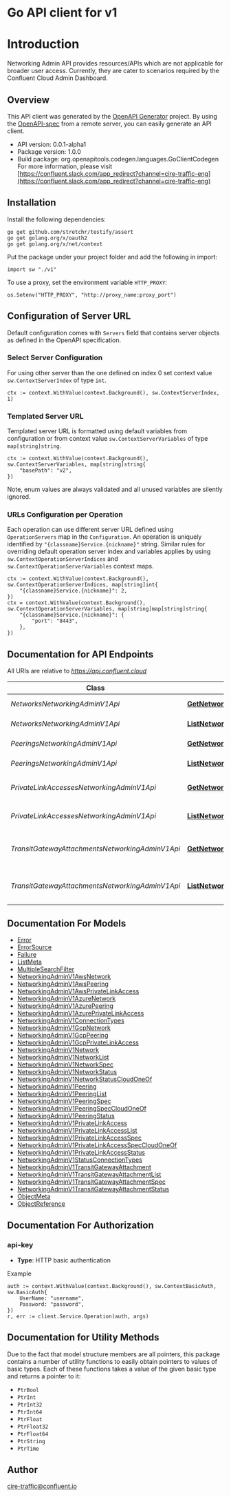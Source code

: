 # Go API client for v1

# Introduction

Networking Admin API provides resources/APIs which are not applicable for broader user access.
Currently, they are cater to scenarios required by the Confluent Cloud Admin Dashboard.


## Overview
This API client was generated by the [OpenAPI Generator](https://openapi-generator.tech) project.  By using the [OpenAPI-spec](https://www.openapis.org/) from a remote server, you can easily generate an API client.

- API version: 0.0.1-alpha1
- Package version: 1.0.0
- Build package: org.openapitools.codegen.languages.GoClientCodegen
For more information, please visit [https://confluent.slack.com/app_redirect?channel=cire-traffic-eng](https://confluent.slack.com/app_redirect?channel=cire-traffic-eng)

## Installation

Install the following dependencies:

```shell
go get github.com/stretchr/testify/assert
go get golang.org/x/oauth2
go get golang.org/x/net/context
```

Put the package under your project folder and add the following in import:

```golang
import sw "./v1"
```

To use a proxy, set the environment variable `HTTP_PROXY`:

```golang
os.Setenv("HTTP_PROXY", "http://proxy_name:proxy_port")
```

## Configuration of Server URL

Default configuration comes with `Servers` field that contains server objects as defined in the OpenAPI specification.

### Select Server Configuration

For using other server than the one defined on index 0 set context value `sw.ContextServerIndex` of type `int`.

```golang
ctx := context.WithValue(context.Background(), sw.ContextServerIndex, 1)
```

### Templated Server URL

Templated server URL is formatted using default variables from configuration or from context value `sw.ContextServerVariables` of type `map[string]string`.

```golang
ctx := context.WithValue(context.Background(), sw.ContextServerVariables, map[string]string{
	"basePath": "v2",
})
```

Note, enum values are always validated and all unused variables are silently ignored.

### URLs Configuration per Operation

Each operation can use different server URL defined using `OperationServers` map in the `Configuration`.
An operation is uniquely identified by `"{classname}Service.{nickname}"` string.
Similar rules for overriding default operation server index and variables applies by using `sw.ContextOperationServerIndices` and `sw.ContextOperationServerVariables` context maps.

```
ctx := context.WithValue(context.Background(), sw.ContextOperationServerIndices, map[string]int{
	"{classname}Service.{nickname}": 2,
})
ctx = context.WithValue(context.Background(), sw.ContextOperationServerVariables, map[string]map[string]string{
	"{classname}Service.{nickname}": {
		"port": "8443",
	},
})
```

## Documentation for API Endpoints

All URIs are relative to *https://api.confluent.cloud*

Class | Method | HTTP request | Description
------------ | ------------- | ------------- | -------------
*NetworksNetworkingAdminV1Api* | [**GetNetworkingAdminV1Network**](docs/NetworksNetworkingAdminV1Api.md#getnetworkingadminv1network) | **Get** /networking-admin/v1/networks/{id} | Read a Network
*NetworksNetworkingAdminV1Api* | [**ListNetworkingAdminV1Networks**](docs/NetworksNetworkingAdminV1Api.md#listnetworkingadminv1networks) | **Get** /networking-admin/v1/networks | List of Networks
*PeeringsNetworkingAdminV1Api* | [**GetNetworkingAdminV1Peering**](docs/PeeringsNetworkingAdminV1Api.md#getnetworkingadminv1peering) | **Get** /networking-admin/v1/peerings/{id} | Read a Peering
*PeeringsNetworkingAdminV1Api* | [**ListNetworkingAdminV1Peerings**](docs/PeeringsNetworkingAdminV1Api.md#listnetworkingadminv1peerings) | **Get** /networking-admin/v1/peerings | List of Peerings
*PrivateLinkAccessesNetworkingAdminV1Api* | [**GetNetworkingAdminV1PrivateLinkAccess**](docs/PrivateLinkAccessesNetworkingAdminV1Api.md#getnetworkingadminv1privatelinkaccess) | **Get** /networking-admin/v1/private-link-accesses/{id} | Read a Private Link Access
*PrivateLinkAccessesNetworkingAdminV1Api* | [**ListNetworkingAdminV1PrivateLinkAccesses**](docs/PrivateLinkAccessesNetworkingAdminV1Api.md#listnetworkingadminv1privatelinkaccesses) | **Get** /networking-admin/v1/private-link-accesses | List of Private Link Accesses
*TransitGatewayAttachmentsNetworkingAdminV1Api* | [**GetNetworkingAdminV1TransitGatewayAttachment**](docs/TransitGatewayAttachmentsNetworkingAdminV1Api.md#getnetworkingadminv1transitgatewayattachment) | **Get** /networking-admin/v1/transit-gateway-attachments/{id} | Read a Transit Gateway Attachment
*TransitGatewayAttachmentsNetworkingAdminV1Api* | [**ListNetworkingAdminV1TransitGatewayAttachments**](docs/TransitGatewayAttachmentsNetworkingAdminV1Api.md#listnetworkingadminv1transitgatewayattachments) | **Get** /networking-admin/v1/transit-gateway-attachments | List of Transit Gateway Attachments


## Documentation For Models

 - [Error](docs/Error.md)
 - [ErrorSource](docs/ErrorSource.md)
 - [Failure](docs/Failure.md)
 - [ListMeta](docs/ListMeta.md)
 - [MultipleSearchFilter](docs/MultipleSearchFilter.md)
 - [NetworkingAdminV1AwsNetwork](docs/NetworkingAdminV1AwsNetwork.md)
 - [NetworkingAdminV1AwsPeering](docs/NetworkingAdminV1AwsPeering.md)
 - [NetworkingAdminV1AwsPrivateLinkAccess](docs/NetworkingAdminV1AwsPrivateLinkAccess.md)
 - [NetworkingAdminV1AzureNetwork](docs/NetworkingAdminV1AzureNetwork.md)
 - [NetworkingAdminV1AzurePeering](docs/NetworkingAdminV1AzurePeering.md)
 - [NetworkingAdminV1AzurePrivateLinkAccess](docs/NetworkingAdminV1AzurePrivateLinkAccess.md)
 - [NetworkingAdminV1ConnectionTypes](docs/NetworkingAdminV1ConnectionTypes.md)
 - [NetworkingAdminV1GcpNetwork](docs/NetworkingAdminV1GcpNetwork.md)
 - [NetworkingAdminV1GcpPeering](docs/NetworkingAdminV1GcpPeering.md)
 - [NetworkingAdminV1GcpPrivateLinkAccess](docs/NetworkingAdminV1GcpPrivateLinkAccess.md)
 - [NetworkingAdminV1Network](docs/NetworkingAdminV1Network.md)
 - [NetworkingAdminV1NetworkList](docs/NetworkingAdminV1NetworkList.md)
 - [NetworkingAdminV1NetworkSpec](docs/NetworkingAdminV1NetworkSpec.md)
 - [NetworkingAdminV1NetworkStatus](docs/NetworkingAdminV1NetworkStatus.md)
 - [NetworkingAdminV1NetworkStatusCloudOneOf](docs/NetworkingAdminV1NetworkStatusCloudOneOf.md)
 - [NetworkingAdminV1Peering](docs/NetworkingAdminV1Peering.md)
 - [NetworkingAdminV1PeeringList](docs/NetworkingAdminV1PeeringList.md)
 - [NetworkingAdminV1PeeringSpec](docs/NetworkingAdminV1PeeringSpec.md)
 - [NetworkingAdminV1PeeringSpecCloudOneOf](docs/NetworkingAdminV1PeeringSpecCloudOneOf.md)
 - [NetworkingAdminV1PeeringStatus](docs/NetworkingAdminV1PeeringStatus.md)
 - [NetworkingAdminV1PrivateLinkAccess](docs/NetworkingAdminV1PrivateLinkAccess.md)
 - [NetworkingAdminV1PrivateLinkAccessList](docs/NetworkingAdminV1PrivateLinkAccessList.md)
 - [NetworkingAdminV1PrivateLinkAccessSpec](docs/NetworkingAdminV1PrivateLinkAccessSpec.md)
 - [NetworkingAdminV1PrivateLinkAccessSpecCloudOneOf](docs/NetworkingAdminV1PrivateLinkAccessSpecCloudOneOf.md)
 - [NetworkingAdminV1PrivateLinkAccessStatus](docs/NetworkingAdminV1PrivateLinkAccessStatus.md)
 - [NetworkingAdminV1StatusConnectionTypes](docs/NetworkingAdminV1StatusConnectionTypes.md)
 - [NetworkingAdminV1TransitGatewayAttachment](docs/NetworkingAdminV1TransitGatewayAttachment.md)
 - [NetworkingAdminV1TransitGatewayAttachmentList](docs/NetworkingAdminV1TransitGatewayAttachmentList.md)
 - [NetworkingAdminV1TransitGatewayAttachmentSpec](docs/NetworkingAdminV1TransitGatewayAttachmentSpec.md)
 - [NetworkingAdminV1TransitGatewayAttachmentStatus](docs/NetworkingAdminV1TransitGatewayAttachmentStatus.md)
 - [ObjectMeta](docs/ObjectMeta.md)
 - [ObjectReference](docs/ObjectReference.md)


## Documentation For Authorization



### api-key

- **Type**: HTTP basic authentication

Example

```golang
auth := context.WithValue(context.Background(), sw.ContextBasicAuth, sw.BasicAuth{
    UserName: "username",
    Password: "password",
})
r, err := client.Service.Operation(auth, args)
```


## Documentation for Utility Methods

Due to the fact that model structure members are all pointers, this package contains
a number of utility functions to easily obtain pointers to values of basic types.
Each of these functions takes a value of the given basic type and returns a pointer to it:

* `PtrBool`
* `PtrInt`
* `PtrInt32`
* `PtrInt64`
* `PtrFloat`
* `PtrFloat32`
* `PtrFloat64`
* `PtrString`
* `PtrTime`

## Author

cire-traffic@confluent.io

